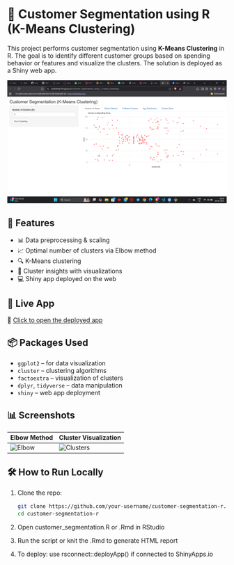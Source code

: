 # 🎯 Customer Segmentation using R (K-Means Clustering)

This project performs customer segmentation using **K-Means Clustering** in R. The goal is to identify different customer groups based on spending behavior or features and visualize the clusters. The solution is deployed as a Shiny web app.

<p align="center">
  <img src="Visual_Images/Screenshot (62).png" />
</p>

## 📌 Features
- 📊 Data preprocessing & scaling  
- 📈 Optimal number of clusters via Elbow method  
- 🔍 K-Means clustering  
- 🧠 Cluster insights with visualizations  
- 💻 Shiny app deployed on the web  

## 🚀 Live App
🔗 [Click to open the deployed app](https://yashbilwal.shinyapps.io/customer_segmentation_using_r_k-means_clustering/)


## 📦 Packages Used
- `ggplot2` – for data visualization  
- `cluster` – clustering algorithms  
- `factoextra` – visualization of clusters  
- `dplyr`, `tidyverse` – data manipulation  
- `shiny` – web app deployment  

## 📊 Screenshots

| Elbow Method                         | Cluster Visualization                     |
|-------------------------------------|-------------------------------------------|
| ![Elbow](https://i.imgur.com/n7hXT1U.png) | ![Clusters](https://i.imgur.com/jlfmlYZ.png) |

## 🛠️ How to Run Locally
1. Clone the repo:
   ```bash
   git clone https://github.com/your-username/customer-segmentation-r.git
   cd customer-segmentation-r
2. Open customer_segmentation.R or .Rmd in RStudio

3. Run the script or knit the .Rmd to generate HTML report

4. To deploy: use rsconnect::deployApp() if connected to ShinyApps.io
